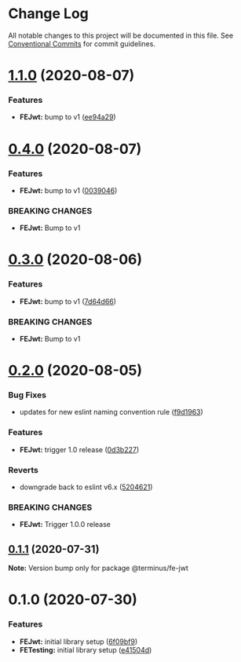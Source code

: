 # Change Log

All notable changes to this project will be documented in this file.
See [Conventional Commits](https://conventionalcommits.org) for commit guidelines.

# [1.1.0](https://github.com/GetTerminus/terminus-oss/compare/@terminus/fe-jwt@0.4.0...@terminus/fe-jwt@1.1.0) (2020-08-07)


### Features

* **FEJwt:** bump to v1 ([ee94a29](https://github.com/GetTerminus/terminus-oss/commit/ee94a299fe82f2c1292b0e5a3f2926f34dbe5d46))





# [0.4.0](https://github.com/GetTerminus/terminus-oss/compare/@terminus/fe-jwt@0.3.0...@terminus/fe-jwt@0.4.0) (2020-08-07)


### Features

* **FEJwt:** bump to v1 ([0039046](https://github.com/GetTerminus/terminus-oss/commit/0039046514f44e639a4cd334d30bf59689b6d10b))


### BREAKING CHANGES

* **FEJwt:** Bump to v1





# [0.3.0](https://github.com/GetTerminus/terminus-oss/compare/@terminus/fe-jwt@0.2.0...@terminus/fe-jwt@0.3.0) (2020-08-06)


### Features

* **FEJwt:** bump to v1 ([7d64d66](https://github.com/GetTerminus/terminus-oss/commit/7d64d66b612282bb366a935331aed1288b58a799))


### BREAKING CHANGES

* **FEJwt:** Bump to v1





# [0.2.0](https://github.com/GetTerminus/terminus-oss/compare/@terminus/fe-jwt@0.1.1...@terminus/fe-jwt@0.2.0) (2020-08-05)


### Bug Fixes

* updates for new eslint naming convention rule ([f9d1963](https://github.com/GetTerminus/terminus-oss/commit/f9d1963184a2e483274b629e6bb6504e21baa743))


### Features

* **FEJwt:** trigger 1.0 release ([0d3b227](https://github.com/GetTerminus/terminus-oss/commit/0d3b227ed5b48d9824c5d14820a9e204746b2a1f))


### Reverts

* downgrade back to eslint v6.x ([5204621](https://github.com/GetTerminus/terminus-oss/commit/5204621a0c0aef6d7892222f190f07a620497d73))


### BREAKING CHANGES

* **FEJwt:** Trigger 1.0.0 release





## [0.1.1](https://github.com/GetTerminus/terminus-oss/compare/@terminus/fe-jwt@0.1.0...@terminus/fe-jwt@0.1.1) (2020-07-31)

**Note:** Version bump only for package @terminus/fe-jwt





# 0.1.0 (2020-07-30)


### Features

* **FEJwt:** initial library setup ([6f09bf9](https://github.com/GetTerminus/terminus-oss/commit/6f09bf9c5835a750fdc0f150eae769184c48f000))
* **FETesting:** initial library setup ([e41504d](https://github.com/GetTerminus/terminus-oss/commit/e41504dc62b3af587ac81ac7b2c84ca9557e6151))

